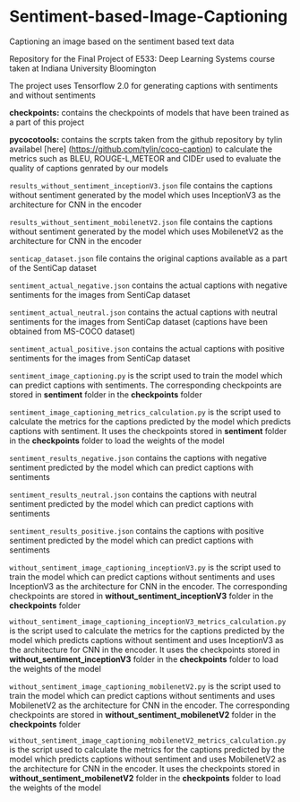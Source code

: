 # Sentiment-based-Image-Captioning
Captioning an image based on the sentiment based text data

Repository for the Final Project of E533: Deep Learning Systems course taken at Indiana University Bloomington


The project uses Tensorflow 2.0 for generating captions with sentiments and without sentiments

   
**checkpoints:** contains the checkpoints of models that have been trained as a part of this project

**pycocotools:** contains the scrpts taken from the github repository by tylin availabel [here] (https://github.com/tylin/coco-caption) to calculate the metrics such as BLEU, ROUGE-L,METEOR and CIDEr used to evaluate the quality of captions genrated by our models

`results_without_sentiment_inceptionV3.json` file contains the captions without sentiment generated by the model which uses InceptionV3 as the architecture for CNN in the encoder

`results_without_sentiment_mobilenetV2.json` file contains the captions without sentiment generated by the model which uses MobilenetV2 as the architecture for CNN in the encoder

`senticap_dataset.json` file contains the original captions available as a part of the SentiCap dataset

`sentiment_actual_negative.json` contains the actual captions with negative sentiments for the images from SentiCap dataset

`sentiment_actual_neutral.json` contains the actual captions with neutral sentiments for the images from SentiCap dataset (captions have been obtained from MS-COCO dataset)

`sentiment_actual_positive.json` contains the actual captions with positive sentiments for the images from SentiCap dataset

`sentiment_image_captioning.py` is the script used to train the model which can predict captions with sentiments. The corresponding checkpoints are stored in **sentiment** folder in the **checkpoints** folder

`sentiment_image_captioning_metrics_calculation.py` is the script used to calculate the metrics for the captions predicted by the model which predicts captions with sentiment. It uses the checkpoints stored in **sentiment** folder in the **checkpoints** folder to load the weights of the model

`sentiment_results_negative.json` contains the captions with negative sentiment predicted by the model which can predict captions with sentiments

`sentiment_results_neutral.json` contains the captions with neutral sentiment predicted by the model which can predict captions with sentiments

`sentiment_results_positive.json` contains the captions with positive sentiment predicted by the model which can predict captions with sentiments

`without_sentiment_image_captioning_inceptionV3.py` is the script used to train the model which can predict captions without sentiments and uses InceptionV3 as the architecture for CNN in the encoder. The corresponding checkpoints are stored in **without_sentiment_inceptionV3** folder in the **checkpoints** folder

`without_sentiment_image_captioning_inceptionV3_metrics_calculation.py` is the script used to calculate the metrics for the captions predicted by the model which predicts captions without sentiment and uses InceptionV3 as the architecture for CNN in the encoder. It uses the checkpoints stored in **without_sentiment_inceptionV3** folder in the **checkpoints** folder to load the weights of the model

`without_sentiment_image_captioning_mobilenetV2.py` is the script used to train the model which can predict captions without sentiments and uses MobilenetV2 as the architecture for CNN in the encoder. The corresponding checkpoints are stored in **without_sentiment_mobilenetV2** folder in the **checkpoints** folder

`without_sentiment_image_captioning_mobilenetV2_metrics_calculation.py` is the script used to calculate the metrics for the captions predicted by the model which predicts captions without sentiment and uses MobilenetV2 as the architecture for CNN in the encoder. It uses the checkpoints stored in **without_sentiment_mobilenetV2** folder in the **checkpoints** folder to load the weights of the model